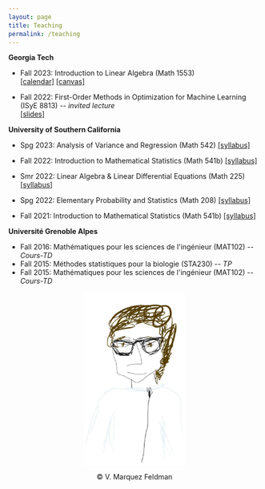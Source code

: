 ```yaml
---
layout: page
title: Teaching
permalink: /teaching
---
```

  
  
__Georgia Tech__  

* Fall 2023: Introduction to Linear Algebra (Math 1553)  
[[calendar]](https://chrisj.math.gatech.edu/23f/1553/2023f-schedule.html) 
[[canvas]](https://gatech.instructure.com/courses/326018)  
  
* Fall 2022: First-Order Methods in Optimization for Machine Learning (ISyE 8813) -- _invited lecture_  
[[slides]](assets/slides/slides-minimax-GATech.pdf)  

__University of Southern California__  

* Spg 2023: Analysis of Variance and Regression (Math 542)
[[syllabus]](assets/teaching/Syllabus-M542-S2023.pdf)  

* Fall 2022: Introduction to Mathematical Statistics (Math 541b)
[[syllabus]](assets/teaching/Syllabus-M541b-F2022.pdf)  
    
* Smr 2022: Linear Algebra & Linear Differential Equations (Math 225)
[[syllabus]](assets/teaching/Syllabus-M225-Su2022.pdf)  
  
* Spg 2022: Elementary Probability and Statistics (Math 208)
[[syllabus]](assets/teaching/Syllabus-M208-S2022.pdf)  
  
* Fall 2021: Introduction to Mathematical Statistics (Math 541b)
[[syllabus]](assets/teaching/Syllabus-M541b-F2021.pdf)  
  

__Université Grenoble Alpes__  

* Fall 2016: Mathématiques pour les sciences de l'ingénieur (MAT102) -- _Cours-TD_  
* Fall 2015: Méthodes statistiques pour la biologie (STA230) -- _TP_  
* Fall 2015: Mathématiques pour les sciences de l'ingénieur (MAT102) -- _Cours-TD_   
  

<p align = "center">
<img src="sketch_vicky.jpg" alt="Sketch by Vicky" width="40%" align="center" hspace="20">  
</p>  
<p align = "center">
&copy; V. Marquez Feldman
</p>  